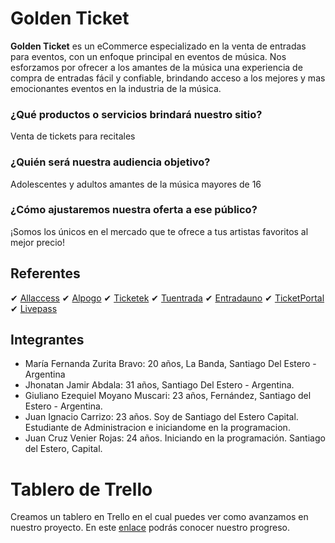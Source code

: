 # Golden Ticket

**Golden Ticket** es un eCommerce especializado en la venta de entradas para eventos, con un enfoque principal en eventos de música. Nos esforzamos por ofrecer a los amantes de la música una experiencia de compra de entradas fácil y confiable, brindando acceso a los mejores y mas emocionantes eventos en la industria de la música.

### ¿Qué productos o servicios brindará nuestro sitio?
Venta de tickets para recitales

### ¿Quién será nuestra audiencia objetivo?
Adolescentes y adultos amantes de la música mayores de 16

### ¿Cómo ajustaremos nuestra oferta a ese público?
¡Somos los únicos en el mercado que te ofrece a tus artistas favoritos al mejor precio!

## Referentes

✔ [Allaccess](https://www.allaccess.com.ar/)
✔ [Alpogo](https://alpogo.com/)
✔ [Ticketek](https://www.ticketek.com.ar/)
✔ [Tuentrada](https://www.tuentrada.com/)
✔ [Entradauno](https://www.entradauno.com/)
✔ [TicketPortal](https://www.ticketportal.com.ar/)
✔ [Livepass](https://livepass.com.ar/)


## Integrantes

* María Fernanda Zurita Bravo: 20 años, La Banda, Santiago Del Estero - Argentina 
* Jhonatan Jamir Abdala: 31 años, Santiago Del Estero - Argentina.
* Giuliano Ezequiel Moyano Muscari: 23 años, Fernández, Santiago del Estero - Argentina. 
* Juan Ignacio Carrizo: 23 años. Soy de Santiago del Estero Capital. Estudiante de Administracion e iniciandome en la programacion. 
* Juan Cruz Venier Rojas: 24 años. Iniciando en la programación. Santiago del Estero, Capital. 

# Tablero de Trello
Creamos un tablero en Trello en el cual puedes ver como avanzamos en nuestro proyecto. En este [enlace](https://trello.com/invite/b/MLmY28ky/ATTId6df760776b2ff34ad97bde8b761b57916C91DE9/proyecto-integrador-dh) podrás conocer nuestro progreso.